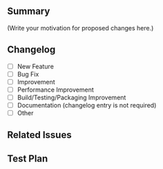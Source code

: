 <!--
Thank you for sending a PR. Thank you for spending time to help improve the FuseQuery project.
-->

## Summary

(Write your motivation for proposed changes here.)

## Changelog

- [ ] New Feature
- [ ] Bug Fix
- [ ] Improvement
- [ ] Performance Improvement
- [ ] Build/Testing/Packaging Improvement
- [ ] Documentation (changelog entry is not required)
- [ ] Other

## Related Issues
<!--
The issue fixed or related of this patch if have
-->

## Test Plan

<!--
Share your test plan here. If you changed code, please provide us with clear instructions for verifying that your changes work.)
-->
